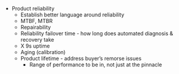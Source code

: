 - Product reliability
    - Establish better language around reliability
    - MTBF, MTBR
    - Repairability
    - Reliability failover time - how long does automated diagnosis & recovery take
    - X 9s uptime
    - Aging (calibration)
    - Product lifetime - address buyer’s remorse issues
        - Range of performance to be in, not just at the pinnacle